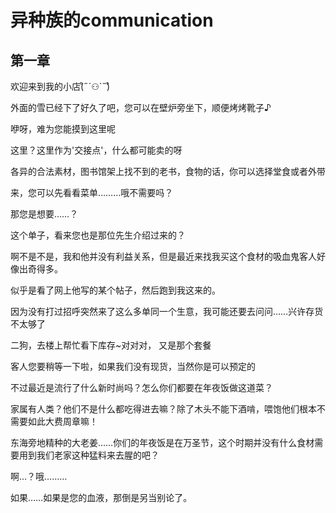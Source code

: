 # 异种族的communication

## 第一章

欢迎来到我的小店(͒˶´⚇`˵)͒

外面的雪已经下了好久了吧，您可以在壁炉旁坐下，顺便烤烤靴子♪

咿呀，难为您能摸到这里呢

这里？这里作为'交接点'，什么都可能卖的呀

各异的合法素材，图书馆架上找不到的老书，食物的话，你可以选择堂食或者外带

来，您可以先看看菜单………哦不需要吗？

那您是想要……？

这个单子，看来您也是那位先生介绍过来的？

啊不是不是，我和他并没有利益关系，但是最近来找我买这个食材的吸血鬼客人好像出奇得多。

似乎是看了网上他写的某个帖子，然后跑到我这来的。

因为没有打过招呼突然来了这么多单同一个生意，我可能还要去问问……兴许存货不太够了

二狗，去楼上帮忙看下库存~对对对， 又是那个套餐

客人您要稍等一下啦，如果我们没有现货，当然你是可以预定的

不过最近是流行了什么新时尚吗？怎么你们都要在年夜饭做这道菜？

家属有人类？他们不是什么都吃得进去嘛？除了木头不能下酒啃，喂饱他们根本不需要如此大费周章嘛！

东海旁地精种的大老姜……你们的年夜饭是在万圣节，这个时期并没有什么食材需要用到我们老家这种猛料来去腥的吧？

啊…？哦………

如果……如果是您的血液，那倒是另当别论了。

